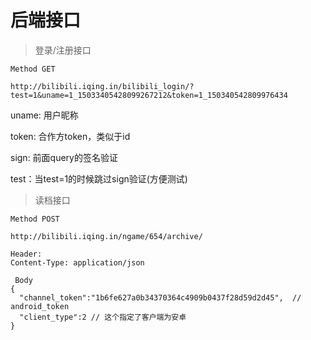 # 后端接口

> 登录/注册接口

```
Method GET

http://bilibili.iqing.in/bilibili_login/?test=1&uname=1_15033405428099267212&token=1_150340542809976434
```

uname: 用户昵称

token:  合作方token，类似于id

sign: 前面query的签名验证

test：当test=1的时候跳过sign验证\(方便测试\)

> 读档接口

```
Method POST 

http://bilibili.iqing.in/ngame/654/archive/

Header:
Content-Type: application/json

 Body
{
  "channel_token":"1b6fe627a0b34370364c4909b0437f28d59d2d45",  // android_token
  "client_type":2 // 这个指定了客户端为安卓
}
```



